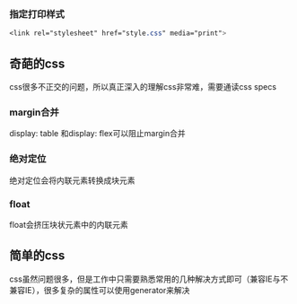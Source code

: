 

### 指定打印样式

```css
<link rel="stylesheet" href="style.css" media="print">
```

## 奇葩的css

css很多不正交的问题，所以真正深入的理解css非常难，需要通读css specs

### margin合并

display: table 和display: flex可以阻止margin合并

### 绝对定位

绝对定位会将内联元素转换成块元素

### float

float会挤压块状元素中的内联元素

## 简单的css

css虽然问题很多，但是工作中只需要熟悉常用的几种解决方式即可（兼容IE与不兼容IE），很多复杂的属性可以使用generator来解决